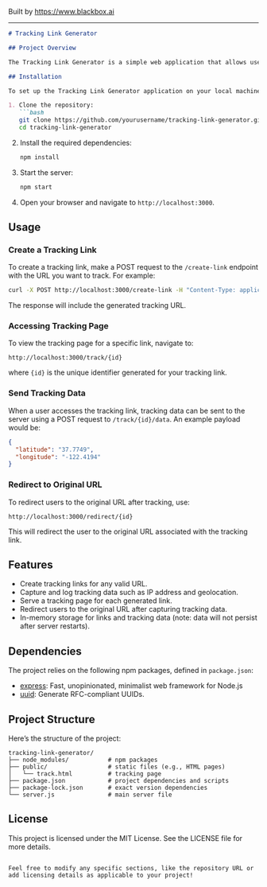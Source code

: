 
Built by https://www.blackbox.ai

---

```markdown
# Tracking Link Generator

## Project Overview

The Tracking Link Generator is a simple web application that allows users to create tracking links for URLs. It captures tracking data such as IP addresses and geolocation (latitude and longitude) when the tracking link is accessed. This information can be useful for analytics and tracking user engagement. The application is built with Node.js and Express.

## Installation

To set up the Tracking Link Generator application on your local machine, follow the steps below:

1. Clone the repository:
   ```bash
   git clone https://github.com/yourusername/tracking-link-generator.git
   cd tracking-link-generator
   ```

2. Install the required dependencies:
   ```bash
   npm install
   ```

3. Start the server:
   ```bash
   npm start
   ```

4. Open your browser and navigate to `http://localhost:3000`.

## Usage

### Create a Tracking Link

To create a tracking link, make a POST request to the `/create-link` endpoint with the URL you want to track. For example:

```bash
curl -X POST http://localhost:3000/create-link -H "Content-Type: application/json" -d '{"url": "https://example.com"}'
```

The response will include the generated tracking URL.

### Accessing Tracking Page

To view the tracking page for a specific link, navigate to:
```
http://localhost:3000/track/{id}
```
where `{id}` is the unique identifier generated for your tracking link.

### Send Tracking Data

When a user accesses the tracking link, tracking data can be sent to the server using a POST request to `/track/{id}/data`. An example payload would be:

```json
{
  "latitude": "37.7749", 
  "longitude": "-122.4194"
}
```

### Redirect to Original URL

To redirect users to the original URL after tracking, use:
```
http://localhost:3000/redirect/{id}
```
This will redirect the user to the original URL associated with the tracking link.

## Features

- Create tracking links for any valid URL.
- Capture and log tracking data such as IP address and geolocation.
- Serve a tracking page for each generated link.
- Redirect users to the original URL after capturing tracking data.
- In-memory storage for links and tracking data (note: data will not persist after server restarts).

## Dependencies

The project relies on the following npm packages, defined in `package.json`:

- [express](https://www.npmjs.com/package/express): Fast, unopinionated, minimalist web framework for Node.js
- [uuid](https://www.npmjs.com/package/uuid): Generate RFC-compliant UUIDs.

## Project Structure

Here’s the structure of the project:

```
tracking-link-generator/
├── node_modules/           # npm packages
├── public/                 # static files (e.g., HTML pages)
│   └── track.html          # tracking page
├── package.json            # project dependencies and scripts
├── package-lock.json       # exact version dependencies
└── server.js               # main server file
```

## License

This project is licensed under the MIT License. See the LICENSE file for more details.

```

Feel free to modify any specific sections, like the repository URL or add licensing details as applicable to your project!